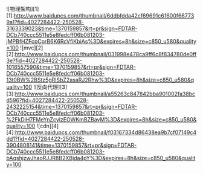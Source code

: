![物理架构][1]
[1]:http://www.baidupcs.com/thumbnail/6ddbfdda42cf69691c61600f667739a1?fid=4027284422-250528-3163339023&time=1370159857&rt=pr&sign=FDTAR-DCb740ccc5511e5e8fedcff06b081203-jMPBfHZFcpCprB6K6RcVfiKbiAs%3D&expires=8h&size=c850_u580&quality=100
![mvc][2]
[2]:http://www.baidupcs.com/thumbnail/031998e478ca9ff6c8f834780de0ff3e?fid=4027284422-250528-1016557590&time=1370159857&rt=pr&sign=FDTAR-DCb740ccc5511e5e8fedcff06b081203-13t0BW%2BStz5gRlSbZ2asaRJ2Rhw%3D&expires=8h&size=c850_u580&quality=100
![反向代理][3]
[3]:http://www.baidupcs.com/thumbnail/a55263c847842bba901002fa38bcd596?fid=4027284422-250528-2432225154&time=1370159857&rt=pr&sign=FDTAR-DCb740ccc5511e5e8fedcff06b081203-%2FkDiH7FMeYnZcylzEOWKmBZBayM%3D&expires=8h&size=c850_u580&quality=100
![cdn][4]
[4]:http://www.baidupcs.com/thumbnail/f03167334d86438ea9b7cf07149c4dd1?fid=4027284422-250528-3904808141&time=1370159857&rt=pr&sign=FDTAR-DCb740ccc5511e5e8fedcff06b081203-bAqshjzwJhaoRJJR8B2XBjda4pY%3D&expires=8h&size=c850_u580&quality=100
